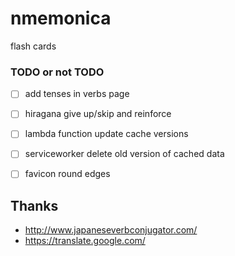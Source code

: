 # nmemonica
flash cards


### TODO or not TODO
- [ ] add tenses in verbs page
- [ ] hiragana give up/skip and reinforce
- [ ] lambda function update cache versions
- [ ] serviceworker delete old version of cached data
- [ ] favicon round edges


## Thanks
 - http://www.japaneseverbconjugator.com/
 - https://translate.google.com/
 